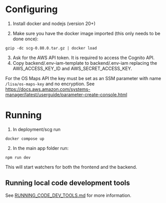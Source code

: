 # Configuring

1. Install docker and nodejs (version 20+)

2. Make sure you have the docker image imported (this only needs to be done once):

```shell
gzip -dc scg-0.80.0.tar.gz | docker load 
```

3. Ask for the AWS API token. It is required to access the Cognito API.
4. Copy backend/.env-iam-template to backend/.env-iam replacing the AWS_ACCESS_KEY_ID and AWS_SECRET_ACCESS_KEY.

For the OS Maps API the key must be set as an SSM parameter with name `/lisa/os-maps-key` and no encryption.
See https://docs.aws.amazon.com/systems-manager/latest/userguide/parameter-create-console.html

# Running

1. In deployment/scg run

```shell
docker compose up
```

2. In the main app folder run:

```shell
npm run dev
```

This will start watchers for both the frontend and the backend.

## Running local code development tools

See [RUNNING_CODE_DEV_TOOLS.md](./developer_docs/RUNNING_CODE_DEV_TOOLS.md) for more information.